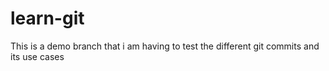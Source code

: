 # learn-git
This is a demo branch that i am having to test the different git commits and its use cases
